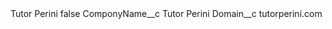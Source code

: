 <?xml version="1.0" encoding="UTF-8"?>
<CustomMetadata xmlns="http://soap.sforce.com/2006/04/metadata" xmlns:xsi="http://www.w3.org/2001/XMLSchema-instance" xmlns:xsd="http://www.w3.org/2001/XMLSchema">
    <label>Tutor Perini</label>
    <protected>false</protected>
    <values>
        <field>ComponyName__c</field>
        <value xsi:type="xsd:string">Tutor Perini</value>
    </values>
    <values>
        <field>Domain__c</field>
        <value xsi:type="xsd:string">tutorperini.com</value>
    </values>
</CustomMetadata>
